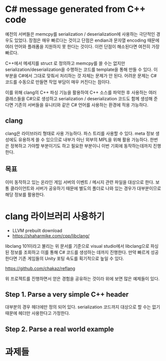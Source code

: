 # C# message generated from C++ code

예전의 서버들은 memcpy를 serialization / deserialization에 사용하는 극단적인 경우도 있었다. 장점은 매우 빠르다는 것이고 단점은 endian과 문자열 encoding 때문에 여러 언어와 플래폼을 지원하지 못 한다는 것이다. 이런 단점이 해소된다면 여전히 가장 빠르다. 

C++에서 메세지를 struct 로 정의하고 memcpy를 쓸 수는 없지만 serialization/deserialization을 수행하는 코드를 template을 통해 만들 수 있다. 이 부분을 C#에서 그대로 맞춰서 처리하는 것 자체는 문제가 안 된다. 어려운 문제는 C# 코드를 수동으로 만들면 작업 부담이 매우 커진다는 점이다. 

이를 위해 clang의 C++ 파싱 기능을 활용하여 C++ 소스를 파악한 후 사용하는 여러 클래스들을 C#으로 생성하고 serialization / deserialization 코드도 함께 생성해 준다면 기존의 서버들을 유니티와 같은 C# 언어를 사용하는 환경에 적용 가능하다. 

## clang

clang은 라이브러리 형태로 사용 가능하다. 파스 트리를 사용할 수 있다. meta 정보 생성에도 유용하게 쓸 수 있으므로 내부가 아닌 외부의 MPL을 위해 활용 가능하다. 한번은 정복하고 가야할 부분이기도 하고 필요한 부분이니 이번 기회에 동작하는데까지 진행한다. 

## 목표 

이미 동작하고 있는 온라인 게임 서버의 이벤트 / 메시지 관련 파일을 대상으로 한다. 보통 클라이언트와 서버가 공유하기 때문에 별도의 폴더로 나와 있는 경우가 대부분이므로 해당 정보를 활용한다. 

# clang 라이브러리 사용하기 

- LLVM prebuilt download 
- https://shaharmike.com/cpp/libclang/

libclang 101이라고 불리는 위 문서를 기준으로 visual studio에서 libclang으로 파싱된 정보를 조회하고 이를 통해 C# 코드를 생성하는 데까지 진행한다. 만약 빠르게 성공한다면 기존 게임들의 Unity 포팅 속도를 획기적으로 높일 수 있다. 

https://github.com/chakaz/reflang

위 프로젝트를 진행하면서 얻은 경험을 공유하는 것이라 위에 보면 많은 예제들이 있다. 

## Step 1. Parse a very simple C++ header 

대부분의 경우 헤더에만 정의 되어 있다. serialization 코드까지 대상으로 할 수는 없기 때문에 헤더만 사용한다고 가정한다.  



## Step 2. Parse a real world example 







# 과제들 























